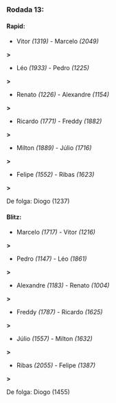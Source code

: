 ### Rodada 13:

#### Rapid:

* Vitor *(1319)*     -     Marcelo *(2049)*

 **>** 
* Léo *(1933)*     -     Pedro *(1225)*

 **>** 
* Renato *(1226)*     -     Alexandre *(1154)*

 **>** 
* Ricardo *(1771)*     -     Freddy *(1882)*

 **>** 
* Milton *(1889)*     -     Júlio *(1716)*

 **>** 
* Felipe *(1552)*     -     Ribas *(1623)*

 **>** 

De folga: Diogo (1237)

#### Blitz:

* Marcelo *(1717)*     -     Vitor *(1216)*

 **>** 
* Pedro *(1147)*     -     Léo *(1861)*

 **>** 
* Alexandre *(1183)*     -     Renato *(1004)*

 **>** 
* Freddy *(1787)*     -     Ricardo *(1625)*

 **>** 
* Júlio *(1557)*     -     Milton *(1632)*

 **>** 
* Ribas *(2055)*     -     Felipe *(1387)*

 **>** 

De folga: Diogo (1455)

